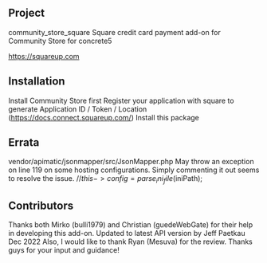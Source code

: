 ## Project
community_store_square
Square credit card payment add-on for Community Store for concrete5

https://squareup.com

## Installation
Install Community Store first
Register your application with square to generate Application ID / Token / Location (https://docs.connect.squareup.com/)
Install this package

## Errata
vendor/apimatic/jsonmapper/src/JsonMapper.php
May throw an exception on line 119 on some hosting configurations. Simply commenting it out seems to resolve the issue.
//$this->config = parse_ini_file($iniPath);

## Contributors
Thanks both Mirko (bulli1979) and Christian (guedeWebGate) for their help in developing this add-on.
Updated to latest API version by Jeff Paetkau Dec 2022
Also, I would like to thank Ryan (Mesuva) for the review.
Thanks guys for your input and guidance!
